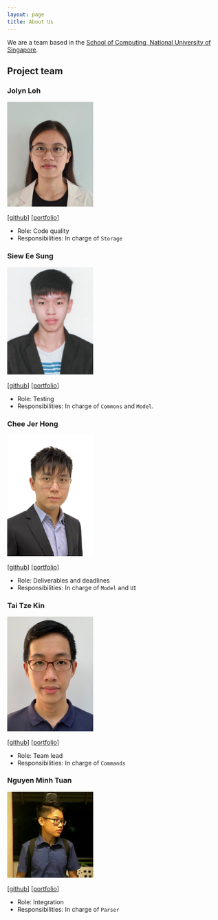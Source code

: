 ```yaml
---
layout: page
title: About Us
---
```


We are a team based in the [School of Computing, National University of Singapore](http://www.comp.nus.edu.sg).

## Project team

### Jolyn Loh

<img src="images/jolynloh.png" width="200px">

[[github](https://github.com/jolynloh)]
[[portfolio](team/jolynloh.md)]

* Role: Code quality
* Responsibilities: In charge of `Storage`

### Siew Ee Sung

<img src="images/eesung00.png" width="200px">

[[github](http://github.com/eesung00)]
[[portfolio](team/eesung00.md)]

* Role: Testing
* Responsibilities: In charge of `Commons` and `Model`.

### Chee Jer Hong

<img src="images/jhchee18.png" width="200px">

[[github](http://github.com/jhchee18)]
[[portfolio](team/jhchee18.md)]

* Role: Deliverables and deadlines
* Responsibilities: In charge of `Model` and `UI`

### Tai Tze Kin

<img src="images/teekaytai.png" width="200px">

[[github](http://github.com/teekaytai)]
[[portfolio](team/teekaytai.md)]

* Role: Team lead
* Responsibilities: In charge of `Commands`

### Nguyen Minh Tuan

<img src="images/nmtuan2001.png" width="200px">

[[github](http://github.com/nmtuan2001)]
[[portfolio](team/nmtuan2001.md)]

* Role: Integration
* Responsibilities: In charge of `Parser`
